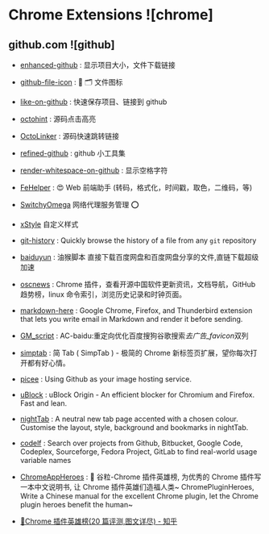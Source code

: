 ﻿# Chrome Extensions ![chrome]

## github.com ![github]

- [enhanced-github](https://github.com/softvar/enhanced-github) : 显示项目大小，文件下载链接
- [github-file-icon](https://github.com/xxhomey19/github-file-icon) : 🌈 🗂 文件图标
- [like-on-github](https://github.com/Idnan/like-on-github) : 快速保存项目、链接到 github
- [octohint](https://github.com/pd4d10/octohint) : 源码点击高亮
- [OctoLinker](https://github.com/OctoLinker/OctoLinker) : 源码快速跳转链接
- [refined-github](https://github.com/sindresorhus/refined-github) : github 小工具集
- [render-whitespace-on-github](https://github.com/glebm/render-whitespace-on-github) : 显示空格字符

- [FeHelper](https://github.com/zxlie/FeHelper) : 😍 Web 前端助手 (转码，格式化，时间戳，取色，二维码，等)
- [SwitchyOmega](https://github.com/FelisCatus/SwitchyOmega) 网络代理服务管理 ⭕️
- [xStyle](https://github.com/FirefoxBar/xStyle) 自定义样式
- [git-history](https://github.com/pomber/git-history) : Quickly browse the history of a file from any `git` repository
- [baiduyun](https://github.com/syhyz1990/baiduyun) : 油猴脚本 直接下载百度网盘和百度网盘分享的文件,直链下载超级加速
- [oscnews](https://github.com/jaywcjlove/oscnews) : Chrome 插件，查看开源中国软件更新资讯，文档导航，GitHub 趋势榜，linux 命令索引，浏览历史记录和时钟页面。
- [markdown-here](https://github.com/adam-p/markdown-here) : Google Chrome, Firefox, and Thunderbird extension that lets you write email in Markdown and render it before sending.
- [GM_script](https://github.com/langren1353/GM_script/) : AC-baidu:重定向优化百度搜狗谷歌搜索*去广告\_favicon*双列
- [simptab](https://github.com/Kenshin/simptab) : 简 Tab ( SimpTab ) - 极简的 Chrome 新标签页扩展，望你每次打开都有好心情。
- [picee](https://github.com/jrainlau/picee) : Using Github as your image hosting service.
- [uBlock](https://github.com/gorhill/uBlock) : uBlock Origin - An efficient blocker for Chromium and Firefox. Fast and lean.
- [nightTab](https://github.com/zombieFox/nightTab) : A neutral new tab page accented with a chosen colour. Customise the layout, style, background and bookmarks in nightTab.
- [codelf](https://github.com/unbug/codelf) : Search over projects from Github, Bitbucket, Google Code, Codeplex, Sourceforge, Fedora Project, GitLab to find real-world usage variable names
- [ChromeAppHeroes](https://github.com/zhaoolee/ChromeAppHeroes) : 🌈 谷粒-Chrome 插件英雄榜, 为优秀的 Chrome 插件写一本中文说明书, 让 Chrome 插件英雄们造福人类~ ChromePluginHeroes, Write a Chinese manual for the excellent Chrome plugin, let the Chrome plugin heroes benefit the human~
- [🌈Chrome 插件英雄榜(20 篇评测,图文详尽) - 知乎](https://zhuanlan.zhihu.com/p/58716908)
